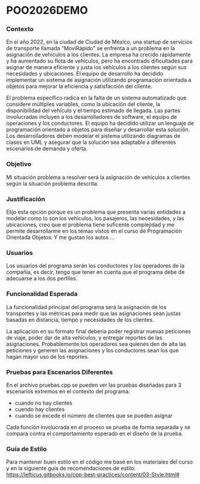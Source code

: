# POO2026DEMO

### Contexto 
En el año 2022, en la ciudad de Ciudad de México, una startup de servicios de transporte llamada "MoviRápido" se enfrenta a un problema en la asignación de vehículos a los clientes. La empresa ha crecido rápidamente y ha aumentado su flota de vehículos, pero ha encontrado dificultades para asignar de manera eficiente y justa los vehículos a los clientes según sus necesidades y ubicaciones. El equipo de desarrollo ha decidido implementar un sistema de asignación utilizando programación orientada a objetos para mejorar la eficiencia y satisfacción del cliente. 

El problema específico radica en la falta de un sistema automatizado que considere múltiples variables, como la ubicación del cliente, la disponibilidad del vehículo y el tiempo estimado de llegada. Las partes involucradas incluyen a los desarrolladores de software, el equipo de operaciones y los conductores. El equipo ha decidido utilizar un lenguaje de programación orientado a objetos para diseñar y desarrollar esta solución. Los desarrolladores deben modelar el sistema utilizando diagramas de clases en UML y asegurar que la solución sea adaptable a diferentes escenarios de demanda y oferta. 
 
### Objetivo
Mi situación problema a resolver será la asignación de vehículos a clientes según la situación problema descrita. 

### Justificación
Elijo esta opción porque es un problema que presenta varias entidades a modelar como lo son los vehículos, los pasajeros, las necesidades, y las ubicaciones, creo que el problema tiene suficente complejidad y me permite desarrollarme en los temas vistos en el curso de Programación Orientada Objetos. Y me gustan los autos ...

### Usuarios
Los usuarios del programa serán los conductores y los operadores de la compañía, es decir, tengo que tener en cuenta que el programa debe de adecuarse a los dos perfiles. 

### Funcionalidad Esperada
La funcionalidad principal del programa será la asignación de los transportes y las métricas para medir que las asignaciones sean justas basadas en distancia, tiempo y necesidades de los clientes.  

La aplicación en su formato final debería poder registrar nuevas peticiones de viaje, poder dar de alta vehículos, y entregar reportes de las asignaciones. Probablemente los operadores sea quienes den de alta las peticiones y generen las asignaciones y los conductores sean los que hagan mayor uso de los reportes.

### Pruebas para Escenarios Diferentes 
En el archivo pruebas.cpp se pueden ver las pruebas diseñadas para 3 escenarios extremos en el contexto del programa:

 * cuando no hay clientes
 * cuendo hay clientes
 * cuando se excede el número de clientes que se pueden asignar

Cada función involucrada en el proceso se prueba de forma separada y se compara contra el comportamiento esperado en el diseño de la prueba. 

### Guía de Estilo
Para mantener buen estilo en el código me basé en los materiales del curso y en la siguiente guía de recomendaciones de estilo:  https://lefticus.gitbooks.io/cpp-best-practices/content/03-Style.html# 
